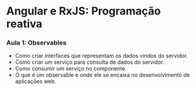 # Angular e RxJS: Programação reativa

### Aula 1: Observables

- Como criar interfaces que representam os dados vindos do servidor.
- Como criar um serviço para consulta de dados do servidor.
- Como consumir um serviço no componente.
- O que é um observable e onde ele se encaixa no desenvolvimento de aplicações web.